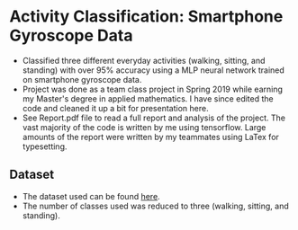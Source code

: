 # Activity Classification: Smartphone Gyroscope Data
* Classified three different everyday activities (walking, sitting, and standing) with over 95% accuracy using a MLP neural network trained on smartphone gyroscope data.
* Project was done as a team class project in Spring 2019 while earning my Master's degree in applied mathematics. I have since edited the code and cleaned it up a bit for presentation here.
* See Report.pdf file to read a full report and analysis of the project. The vast majority of the code is written by me using tensorflow. Large amounts of the report were written by my teammates using LaTex for typesetting.

## Dataset
* The dataset used can be found [here](https://www.kaggle.com/uciml/human-activity-recognition-with-smartphones).
* The number of classes used was reduced to three (walking, sitting, and standing).
